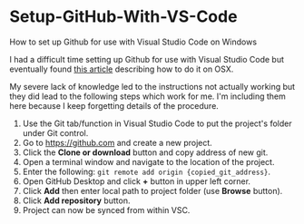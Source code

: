 # Setup-GitHub-With-VS-Code
How to set up Github for use with Visual Studio Code on Windows

I had a difficult time setting up Github for use with Visual Studio Code but eventually found [this article](http://michaelcrump.net/using-github-with-visualstudio-code/) describing how to do it on OSX.

My severe lack of knowledge led to the instructions not actually working but they did lead to the following steps which work for me. I'm including them here because I keep forgetting details of the procedure.

1. Use the Git tab/function in Visual Studio Code to put the project's folder under Git control.
2. Go to https://github.com and create a new project.
3. Click the **Clone or download** button and copy address of new git.
3. Open a terminal window and navigate to the location of the project.
4. Enter the following: `git remote add origin {copied_git_address}`.
5. Open GitHub Desktop and click **+** button in upper left corner.
6. Click **Add** then enter local path to project folder (use **Browse** button).
7. Click **Add repository** button.
8. Project can now be synced from within VSC.
